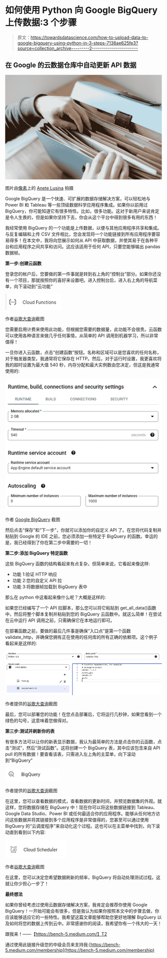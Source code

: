 # 如何使用 Python 向 Google BigQuery 上传数据:3 个步骤

> 原文：<https://towardsdatascience.com/how-to-upload-data-to-google-bigquery-using-python-in-3-steps-7138ae625fe3?source=collection_archive---------2----------------------->

## 在 Google 的云数据仓库中自动更新 API 数据

![](img/78fda73e4e955afa8aa00587018297e1.png)

图片由[像素](https://www.pexels.com/)上的 [Anete Lusina](https://www.pexels.com/@anete-lusina) 拍摄

Google BigQuery 是一个快速、可扩展的数据存储解决方案，可以轻松地与 Power BI 和 Tableau 等一些顶级数据科学应用程序集成。如果你以前用过 BigQuery，你可能知道它有很多特性。比如，很多功能。这对于新用户来说肯定是令人生畏的，但是如果你坚持下去，你会从这个平台中得到很多有用的东西！

我经常使用 BigQuery 的一个功能是上传数据，以便与其他应用程序共享和集成。与反复编辑和上传 CSV 文件相比，您会发现将一个功能链接到所有应用程序要容易得多！在本文中，我将向您展示如何从 API 中获取数据，并使其易于在各种平台和应用程序之间共享和访问。这应该适用于任何 API，只要您能够输出 pandas 数据帧。

**第一步:创建云函数**

登录您的帐户后，您要做的第一件事就是转到右上角的“控制台”部分。如果你还没有一个项目，那就按照你的喜好来设置吧。进入控制台后，进入右上角的导航菜单，向下滚动到“云功能”

![](img/b488db3fe05263ef503b699b724b3b70.png)

作者[谷歌大查询](https://cloud.google.com/bigquery)截图

您需要启用计费来使用此功能，但根据您需要的数据量，此功能不会很贵。云函数可以使用各种语言来做几乎任何事情，从简单的 API 调用到机器学习，所以非常值得！

一旦你进入云函数，点击“创建函数”按钮。名称和区域可以是您喜欢的任何名称，对于触发器类型，我通常将它保存在 HTTP。然后，对于运行时设置，我更喜欢将我的超时设置为最大值 540 秒，内存分配和最大实例数由您决定，但这是我通常使用的:

![](img/a375f0a42dfd526540fcd2c4c3fb0230.png)

作者 [Google BigQuery](https://cloud.google.com/bigquery) 截图

然后点击“保存”和“下一步”，你就可以添加你的自定义 API 了。在您将代码复制并粘贴到 Google 的 IDE 之前，您必须添加一些特定于 BigQuery 的函数。幸运的是，我已经得到了你在第二步中需要的一切！

**第二步:添加 BigQuery 特定函数**

这些 BigQuery 函数的结构看起来有点复杂，但简单来说，它看起来像这样:

*   功能 1:验证 HTTP 响应
*   功能 2:您的自定义 API 拉
*   功能 3:将数据帧加载到 BigQuery 表中

那么在 python 中这看起来像什么呢？大概是这样的:

如果您已经编写了一个 API 拉脚本，那么您可以将它粘贴到 get_all_data()函数中，然后将整个脚本复制并粘贴到您的 BigQuery 云函数中。就这么简单！在尝试在云中运行 API 调用之前，只需确保它在本地运行即可。

在部署函数之前，要做的最后几件事是确保“入口点”是第一个函数 validate_http，并确保您拥有正在使用的任何库的所有正确的依赖项。这个例子看起来是这样的:

![](img/8564e666a1bfc0912cdd4e58a5190dc1.png)

作者提供的[谷歌大查询](https://cloud.google.com/bigquery)截图

最后，您可以部署您的功能！在您点击部署后，它将运行几秒钟，如果您看到一个绿色的勾号，这意味着您做得对。

**第三步:测试并刷新你的表**

有很多方法可以让你的新表显示数据，我认为最简单的方法是点击你的云函数，点击“测试”，然后“测试函数”。这将创建一个 BigQuery 表，其中应该包含来自 API pull 的所有数据！要查看该表，只需进入左上角的主菜单，向下滚动到“BigQuery”

![](img/b1f3d3999fa2ff1068d434f7d508a017.png)

作者提供的[谷歌大查询](https://cloud.google.com/bigquery)截图

在这里，您可以查看数据的模式，查看数据的更新时间，并预览数据集的外观。就这样，您将数据存储在 BigQuery 中！现在你可以将这些数据链接到 Tableau、Google Data Studio、Power BI 或任何最适合你的应用程序。能够从任何地方访问这些数据并将其链接到多个应用程序是非常值得的，您甚至可以通过使用 BigQuery 的“云调度程序”来自动化这个过程。这也可以在主菜单中找到，向下滚动直到看到以下内容:

![](img/de7322de22f7a205ab89396a21b0e3fa.png)

作者[谷歌大查询](https://cloud.google.com/bigquery)截图

在这里，您可以决定您希望数据刷新的频率，BigQuery 将自动处理测试过程。这就让你少担心一步了！

**最终想法**

如果你曾经考虑过使用云数据存储解决方案，我肯定会推荐你使用 Google BigQuery！一开始可能会有很多，但是我认为如果你按照本文中的步骤去做，你应该能够适应它的一些特性。我希望这篇文章能够帮助您更好地理解 BigQuery 以及如何将您的数据上传到云中。非常感谢你的阅读，我希望你有一个伟大的一天！

跟我来！——【https://bench-5.medium.com/】T2

通过使用此链接升级您的中级会员来支持我:[https://bench-5.medium.com/membership](https://bench-5.medium.com/membership)